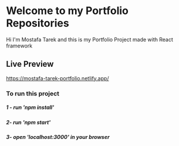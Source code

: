 # Welcome to my Portfolio Repositories

Hi I'm Mostafa Tarek and this is my Portfolio Project made with React framework

## Live Preview

https://mostafa-tarek-portfolio.netlify.app/

### To run this project

##### 1 - run 'npm install'

##### 2- run 'npm start'

##### 3- open 'localhost:3000' in your browser
